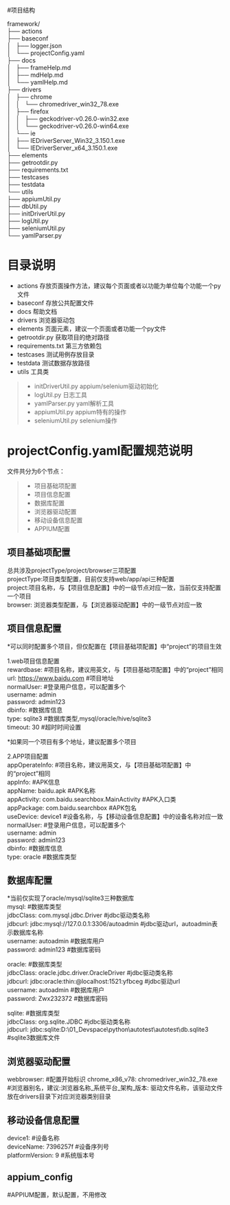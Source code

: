 #项目结构

framework/  
├── actions  
├── baseconf   
│   ├── logger.json  
│   └── projectConfig.yaml  
├── docs  
│   ├── frameHelp.md  
│   ├── mdHelp.md  
│   └── yamlHelp.md  
├── drivers  
│   ├── chrome  
│   │   └── chromedriver_win32_78.exe  
│   ├── firefox  
│   │   ├── geckodriver-v0.26.0-win32.exe  
│   │   └── geckodriver-v0.26.0-win64.exe  
│   └── ie  
│       ├── IEDriverServer_Win32_3.150.1.exe  
│       └── IEDriverServer_x64_3.150.1.exe  
├── elements  
├── getrootdir.py  
├── requirements.txt  
├── testcases   
├── testdata  
└── utils  
    ├── appiumUtil.py  
    ├── dbUtil.py  
    ├── initDriverUtil.py  
    ├── logUtil.py  
    ├── seleniumUtil.py  
    └── yamlParser.py

# 目录说明
* actions 存放页面操作方法，建议每个页面或者以功能为单位每个功能一个py文件
* baseconf 存放公共配置文件
* docs 帮助文档
* drivers 浏览器驱动包
* elements 页面元素，建议一个页面或者功能一个py文件
* getrootdir.py 获取项目的绝对路径
* requirements.txt 第三方依赖包
* testcases 测试用例存放目录
* testdata 测试数据存放路径
* utils 工具类
> + initDriverUtil.py appium/selenium驱动初始化
> + logUtil.py 日志工具
> + yamlParser.py  yaml解析工具
> + appiumUtil.py  appium特有的操作
> + seleniumUtil.py selenium操作

# projectConfig.yaml配置规范说明
文件共分为6个节点：
> + 项目基础项配置
> + 项目信息配置
> + 数据库配置
> + 浏览器驱动配置
> + 移动设备信息配置
> + APPIUM配置

## 项目基础项配置
总共涉及projectType/project/browser三项配置  
projectType:项目类型配置，目前仅支持web/app/api三种配置  
project:项目名称，与【项目信息配置】中的一级节点对应一致，当前仅支持配置一个项目  
browser: 浏览器类型配置，与【浏览器驱动配置】中的一级节点对应一致  

## 项目信息配置
*可以同时配置多个项目，但仅配置在【项目基础项配置】中“project”的项目生效

1.web项目信息配置  
rewardbase:  #项目名称，建议用英文，与【项目基础项配置】中的“project”相同  
  url: https://www.baidu.com  #项目地址  
  normalUser:   #登录用户信息，可以配置多个  
    username: admin  
    password: admin123  
  dbinfo:  #数据库信息  
    type: sqlite3        #数据库类型,mysql/oracle/hive/sqlite3  
  timeout: 30  #超时时间设置  

  *如果同一个项目有多个地址，建议配置多个项目

2.APP项目配置  
appOperateInfo:  #项目名称，建议用英文，与【项目基础项配置】中的“project”相同  
  appInfo:  #APK信息  
    appName: baidu.apk  #APK名称  
    appActivity: com.baidu.searchbox.MainActivity #APK入口类  
    appPackage: com.baidu.searchbox  #APK包名  
  useDevice: device1   #设备名称，与【移动设备信息配置】中的设备名称对应一致  
  normalUser:  #登录用户信息，可以配置多个  
    username: admin  
    password: admin123  
  dbinfo:  #数据库信息   
    type: oracle        #数据库类型  
    


## 数据库配置
*当前仅实现了oracle/mysql/sqlite3三种数据库  
mysql:  #数据库类型  
  jdbcClass: com.mysql.jdbc.Driver    #jdbc驱动类名称  
  jdbcurl: jdbc:mysql://127.0.0.1:3306/autoadmin   #jdbc驱动url，autoadmin表示数据库名称  
  username: autoadmin  #数据库用户  
  password: admin123  #数据库密码  

oracle:  #数据库类型  
  jdbcClass: oracle.jdbc.driver.OracleDriver    #jdbc驱动类名称  
  jdbcurl: jdbc:oracle:thin:@localhost:1521:yfbceg #jdbc驱动url  
  username: autoadmin  #数据库用户  
  password: Zwx232372  #数据库密码  

sqlite:  #数据库类型  
  jdbcClass: org.sqlite.JDBC  #jdbc驱动类名称  
  jdbcurl: jdbc:sqlite:D:\\01_Devspace\python\autotest\autotest\db.sqlite3  #sqlite3数据库文件  



##   浏览器驱动配置  
webbrowser:  #配置开始标识
  chrome_x86_v78: chromedriver_win32_78.exe  
  \#浏览器别名，建议:浏览器名称_系统平台_架构_版本: 驱动文件名称，该驱动文件放在drivers目录下对应浏览器类别目录


## 移动设备信息配置
device1:  #设备名称  
  deviceName: 7396257f   #设备序列号  
  platformVersion: 9     #系统版本号  


## appium_config 
\#APPIUM配置，默认配置，不用修改







